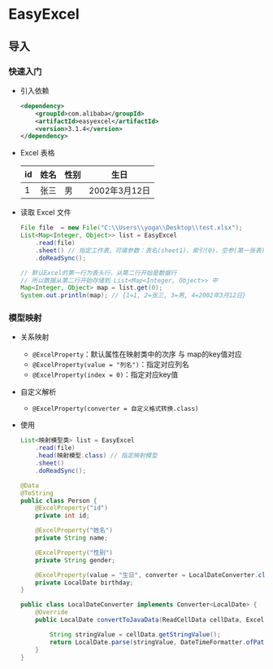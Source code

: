 # EasyExcel

## 导入

### 快速入门

- 引入依赖

  ```xml
  <dependency>
      <groupId>com.alibaba</groupId>
      <artifactId>easyexcel</artifactId>
      <version>3.1.4</version>
  </dependency>
  ```

- Excel 表格

  | id   | 姓名 | 性别 | 生日          |
  | ---- | ---- | ---- | ------------- |
  | 1    | 张三 | 男   | 2002年3月12日 |

- 读取 Excel 文件

  ```java
  File file  = new File("C:\\Users\\yoga\\Desktop\\test.xlsx");
  List<Map<Integer, Object>> list = EasyExcel
      .read(file)
      .sheet() // 指定工作表。可填参数：表名(sheet1)、索引(0)、空参(第一张表)
      .doReadSync();
  
  // 默认Excel的第一行为表头行，从第二行开始是数据行
  // 所以数据从第二行开始存储到 List<Map<Integer, Object>> 中
  Map<Integer, Object> map = list.get(0);
  System.out.println(map); // {1=1, 2=张三, 3=男, 4=2002年3月12日}
  ```



### 模型映射

- 关系映射
  - `@ExcelProperty`：默认属性在映射类中的次序 与 map的key值对应
  - `@ExcelProperty(value = "列名")`：指定对应列名
  - `@ExcelProperty(index = 0)`：指定对应key值

- 自定义解析

  - `@ExcelProperty(converter = 自定义格式转换.class)`

- 使用

  ```java
  List<映射模型类> list = EasyExcel
      .read(file)
      .head(映射模型.class) // 指定映射模型
      .sheet()
      .doReadSync();
  ```

  ```java
  @Data
  @ToString
  public class Person {
      @ExcelProperty("id")
      private int id;
  
      @ExcelProperty("姓名")
      private String name;
  
      @ExcelProperty("性别")
      private String gender;
  
      @ExcelProperty(value = "生日", converter = LocalDateConverter.class)
      private LocalDate birthday;
  }
  ```

  ```java
  public class LocalDateConverter implements Converter<LocalDate> {
      @Override
      public LocalDate convertToJavaData(ReadCellData cellData, ExcelContentProperty contentProperty, GlobalConfiguration globalConfiguration) throws Exception {
  
          String stringValue = cellData.getStringValue();
          return LocalDate.parse(stringValue, DateTimeFormatter.ofPattern("yyyy年MM月dd日"));
      }
  }
  ```

  



